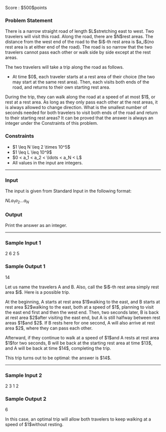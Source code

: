 
<div>

<span>

<span>

<p>
Score : $500$points
</p>

<div>

<section>

### **Problem Statement**

<p>
There is a narrow straight road of length $L$stretching east to west. Two travelers will visit this road.
Along the road, there are $N$rest areas. The distance from the west end of the road to the $i$-th rest area is $a_i$(no rest area is at either end of the road).
The road is so narrow that the two travelers cannot pass each other or walk side by side except at the rest areas.
</p>

<p>
The two travelers will take a trip along the road as follows.
</p>

<ul>

<li>
At time $0$, each traveler starts at a rest area of their choice (the two may start at the same rest area).
Then, each visits both ends of the road, and returns to their own starting rest area.
</li>

</ul>

<p>
During the trip, they can walk along the road at a speed of at most $1$, or rest at a rest area.
As long as they only pass each other at the rest areas, it is always allowed to change direction.
What is the smallest number of seconds needed for both travelers to visit both ends of the road and return to their starting rest areas?
It can be proved that the answer is always an integer under the Constraints of this problem.
</p>

</section>

</div>

<div>

<section>

### **Constraints**

<ul>

<li>
$1 \leq N \leq 2 \times 10^5$
</li>

<li>
$1 \leq L \leq 10^9$
</li>

<li>
$0 < a_1 < a_2 < \ldots < a_N < L$
</li>

<li>
All values in the input are integers.
</li>

</ul>

</section>

</div>

---

<div>

<div>

<section>

### **Input**

<p>
The input is given from Standard Input in the following format:
</p>

<div>

$N$$L$$a_1$$a_2$$\ldots$$a_N$
</div>

</section>

</div>

<div>

<section>

### **Output**

<p>
Print the answer as an integer.
</p>

</section>

</div>

</div>

---

<div>

<section>

### **Sample Input 1**

<div>

2 6
2 5

</div>

</section>

</div>

<div>

<section>

### **Sample Output 1**

<div>

14

</div>

<p>
Let us name the travelers A and B. Also, call the $i$-th rest area simply rest area $i$.
Here is a possible trip.
</p>

<p>
At the beginning, A starts at rest area $1$walking to the east, and B starts at rest area $2$walking to the east, both at a speed of $1$, planning to visit the east end first and then the west end.
Then, two seconds later, B is back at rest area $2$after visiting the east end, but A is still halfway between rest areas $1$and $2$.
If B rests here for one second, A will also arrive at rest area $2$, where they can pass each other.
</p>

<p>
Afterward, if they continue to walk at a speed of $1$and A rests at rest area $1$for two seconds, B will be back at the starting rest area at time $13$, and A will be back at time $14$, completing the trip.
</p>

<p>
This trip turns out to be optimal: the answer is $14$.
</p>

</section>

</div>

---

<div>

<section>

### **Sample Input 2**

<div>

2 3
1 2

</div>

</section>

</div>

<div>

<section>

### **Sample Output 2**

<div>

6

</div>

<p>
In this case, an optimal trip will allow both travelers to keep walking at a speed of $1$without resting.
</p>

</section>

</div>

</span>

</span>

</div>
